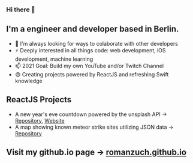 ### Hi there 👋

## I'm a engineer and developer based in Berlin.

- 💬 I'm always looking for ways to colaborate with other developers
- ⚡ Deeply interested in all things code: web development, iOS development, machine learning 
- 📫 2021 Goal: Build my own YouTube and/or Twitch Channel
- 😄 Creating projects powered by ReactJS and refreshing Swift knowledge

## ReactJS Projects

- A new year's eve countdown powered by the unsplash API &#8594; [Repository](https://github.com/romanzuch/countdown), [Website](https://romanzuch.github.io/countdown)
- A map showing known meteor strike sites utilizing JSON data &#8594; [Repository](https://github.com/romanzuch/meteomap)

## Visit my github.io page &rarr; [romanzuch.github.io](https://romanzuch.github.io/)

<!--
**romanzuch/romanzuch** is a ✨ _special_ ✨ repository because its `README.md` (this file) appears on your GitHub profile.

Here are some ideas to get you started:

- 🔭 I’m currently working on ...
- 🌱 I’m currently learning ...
- 👯 I’m looking to collaborate on ...
- 🤔 I’m looking for help with ...
- 💬 Ask me about ...
- 📫 How to reach me: ...
- 😄 Pronouns: ...
- ⚡ Fun fact: ...
-->
